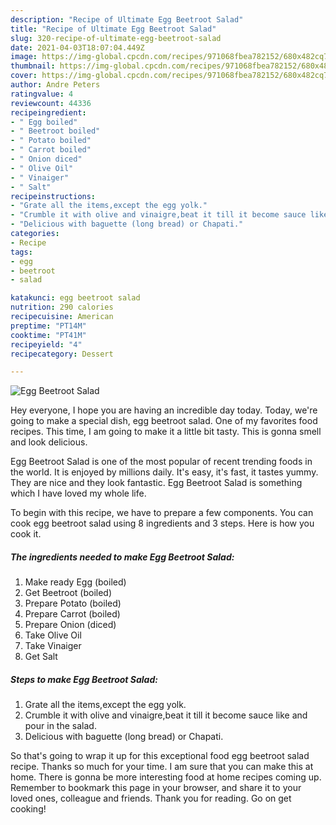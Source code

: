 ```yaml
---
description: "Recipe of Ultimate Egg Beetroot Salad"
title: "Recipe of Ultimate Egg Beetroot Salad"
slug: 320-recipe-of-ultimate-egg-beetroot-salad
date: 2021-04-03T18:07:04.449Z
image: https://img-global.cpcdn.com/recipes/971068fbea782152/680x482cq70/egg-beetroot-salad-recipe-main-photo.jpg
thumbnail: https://img-global.cpcdn.com/recipes/971068fbea782152/680x482cq70/egg-beetroot-salad-recipe-main-photo.jpg
cover: https://img-global.cpcdn.com/recipes/971068fbea782152/680x482cq70/egg-beetroot-salad-recipe-main-photo.jpg
author: Andre Peters
ratingvalue: 4
reviewcount: 44336
recipeingredient:
- " Egg boiled"
- " Beetroot boiled"
- " Potato boiled"
- " Carrot boiled"
- " Onion diced"
- " Olive Oil"
- " Vinaiger"
- " Salt"
recipeinstructions:
- "Grate all the items,except the egg yolk."
- "Crumble it with olive and vinaigre,beat it till it become sauce like and pour in the salad."
- "Delicious with baguette (long bread) or Chapati."
categories:
- Recipe
tags:
- egg
- beetroot
- salad

katakunci: egg beetroot salad 
nutrition: 290 calories
recipecuisine: American
preptime: "PT14M"
cooktime: "PT41M"
recipeyield: "4"
recipecategory: Dessert

---
```



![Egg Beetroot Salad](https://img-global.cpcdn.com/recipes/971068fbea782152/680x482cq70/egg-beetroot-salad-recipe-main-photo.jpg)

Hey everyone, I hope you are having an incredible day today. Today, we're going to make a special dish, egg beetroot salad. One of my favorites food recipes. This time, I am going to make it a little bit tasty. This is gonna smell and look delicious.

Egg Beetroot Salad is one of the most popular of recent trending foods in the world. It is enjoyed by millions daily. It's easy, it's fast, it tastes yummy. They are nice and they look fantastic. Egg Beetroot Salad is something which I have loved my whole life.




To begin with this recipe, we have to prepare a few components. You can cook egg beetroot salad using 8 ingredients and 3 steps. Here is how you cook it.

<!--inarticleads1-->

##### The ingredients needed to make Egg Beetroot Salad:

1. Make ready  Egg (boiled)
1. Get  Beetroot (boiled)
1. Prepare  Potato (boiled)
1. Prepare  Carrot (boiled)
1. Prepare  Onion (diced)
1. Take  Olive Oil
1. Take  Vinaiger
1. Get  Salt




<!--inarticleads2-->

##### Steps to make Egg Beetroot Salad:

1. Grate all the items,except the egg yolk.
1. Crumble it with olive and vinaigre,beat it till it become sauce like and pour in the salad.
1. Delicious with baguette (long bread) or Chapati.




So that's going to wrap it up for this exceptional food egg beetroot salad recipe. Thanks so much for your time. I am sure that you can make this at home. There is gonna be more interesting food at home recipes coming up. Remember to bookmark this page in your browser, and share it to your loved ones, colleague and friends. Thank you for reading. Go on get cooking!
